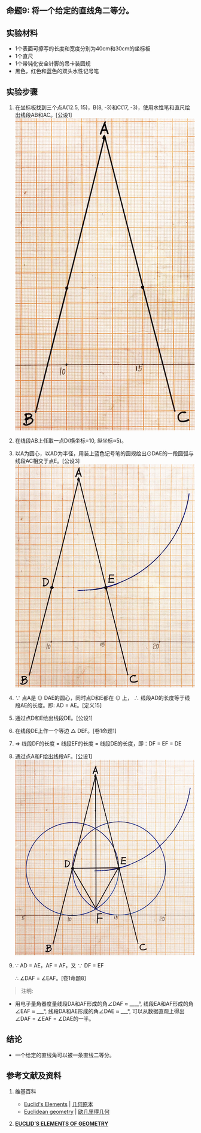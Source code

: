 ## 命题9: 将一个给定的直线角二等分。

## 实验材料

- 1个表面可擦写的长度和宽度分别为40cm和30cm的坐标板
- 1个直尺
- 1个带钝化安全针脚的吊卡装圆规
- 黑色，红色和蓝色的双头水性记号笔

## 实验步骤

1. 在坐标板找到三个点A(12.5, 15)，B(8, -3)和C(17, -3)，使用水性笔和直尺绘出线段AB和AC。[公设1]
![](/images/欧几里得几何/欧几里得元素中典型的几何实验/卷1/命题9/9a1.jpg)

2. 在线段AB上任取一点D(横坐标=10, 纵坐标≈5)。

3. 以A为圆心，以AD为半径，用装上蓝色记号笔的圆规绘出⊙DAE的一段圆弧与线段AC相交于点E。[公设3]
![](/images/欧几里得几何/欧几里得元素中典型的几何实验/卷1/命题9/9a2.jpg)

4. ∵ 点A是 ⊙ DAE的圆心，同时点D和E都在 ⊙ 上， ∴ 线段AD的长度等于线段AE的长度。即: AD = AE。[定义15]

5. 通过点D和E绘出线段DE。[公设1]

6. 在线段DE上作一个等边 △ DEF。[卷1命题1]

7. ⇒ 线段DF的长度 = 线段EF的长度 = 线段DE的长度，即：DF = EF = DE

8. 通过点A和F绘出线段AF。[公设1]
![](/images/欧几里得几何/欧几里得元素中典型的几何实验/卷1/命题9/9a3.jpg)

9. ∵ AD = AE，AF = AF，又 ∵ DF = EF 

   ∴ ∠DAF = ∠EAF。[卷1命题8] 

> 注明:
>  
- 用电子量角器度量线段DA和AF形成的角∠DAF ≈ ____°, 线段EA和AF形成的角∠EAF ≈  ___°, 线段DA和AE形成的角∠DAE ≈  ___°, 可以从数据直观上得出∠DAF = ∠EAF = ∠DAE的一半。

## 结论

- 一个给定的直线角可以被一条直线二等分。

## 参考文献及资料

1. 维基百科
	- [Euclid's Elements](https://en.wikipedia.org/wiki/Euclid%27s_Elements) | [几何原本](https://zh.wikipedia.org/wiki/%E5%87%A0%E4%BD%95%E5%8E%9F%E6%9C%AC) 
	- [Euclidean geometry](https://en.wikipedia.org/wiki/Euclidean_geometry) | [欧几里得几何](https://zh.wikipedia.org/wiki/%E6%AC%A7%E5%87%A0%E9%87%8C%E5%BE%97%E5%87%A0%E4%BD%95) 

2. [**EUCLID’S ELEMENTS OF GEOMETRY**](https://farside.ph.utexas.edu/books/Euclid/Elements.pdf) 



